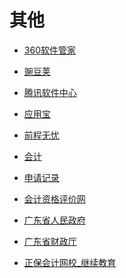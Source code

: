 # 其他

<div id = "首"></div>
<script src = "../js/首.js"></script>

* [360软件管家](https://soft.360.cn/)
* [豌豆荚](https://m.wandoujia.com/)
* [腾讯软件中心](https://pc.qq.com/)
* [应用宝](https://sj.qq.com/)

* [前程无忧](https://m.51job.com/)
* [会计](https://msearch.51job.com/job_list.php?keyword=会计&jobarea=030205)
* [申请记录](https://m.51job.com/my/applyhistory.php)
* [会计资格评价网](http://kzp.mof.gov.cn/)
* [广东省人民政府](https://www.gd.gov.cn/)
* [广东省财政厅](http://czt.gd.gov.cn/)
* [正保会计网校_继续教育](http://jxjy.chinaacc.com/gd)
